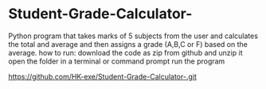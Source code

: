 # Student-Grade-Calculator-
Python program that takes marks of 5 subjects from the user and calculates the total and average and then assigns a grade (A,B,C or F) based on the average.
 how to run:
download the code as zip from github and unzip it 
open the folder in a terminal or command prompt
run the program

https://github.com/HK-exe/Student-Grade-Calculator-.git


